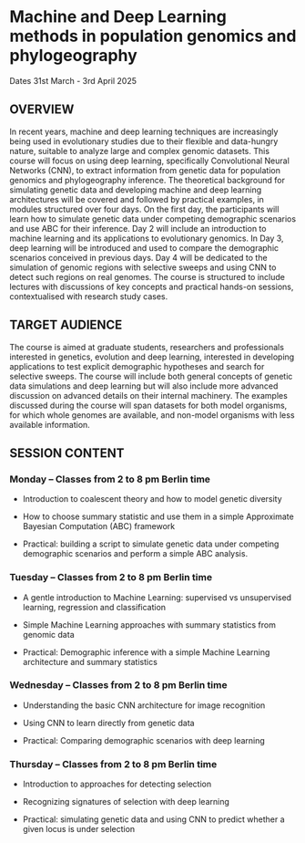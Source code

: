 # Machine and Deep Learning methods in population genomics and phylogeography

Dates
31st March - 3rd April 2025



## OVERVIEW

In recent years, machine and deep learning techniques are increasingly being used in evolutionary studies due to their flexible and data-hungry nature, suitable to analyze large and complex genomic datasets. This course will focus on using deep learning, specifically Convolutional Neural Networks (CNN), to extract information from genetic data for population genomics and phylogeography inference. The theoretical background for simulating genetic data and developing machine and deep learning architectures will be covered and followed by practical examples, in modules structured over four days. On the first day, the participants will learn how to simulate genetic data under competing demographic scenarios and use ABC for their inference. Day 2 will include an introduction to machine learning and its applications to evolutionary genomics. In Day 3, deep learning will be introduced and used to compare the demographic scenarios conceived in previous days. Day 4 will be dedicated to the simulation of genomic regions with selective sweeps and using CNN to detect such regions on real genomes. The course is structured to include lectures with discussions of key concepts and practical hands-on sessions, contextualised with research study cases. 

## TARGET AUDIENCE
 
The course is aimed at graduate students, researchers and professionals interested in genetics, evolution and deep learning, interested in developing applications to test explicit demographic hypotheses and search for selective sweeps. The course will include both general concepts of genetic data simulations and deep learning but will also include more advanced discussion on advanced details on their internal machinery. The examples discussed during the course will span datasets for both model organisms, for which whole genomes are available, and non-model organisms with less available information. 

## SESSION CONTENT
### Monday – Classes from 2 to 8 pm Berlin time

- Introduction to coalescent theory and how to model genetic diversity

- How to choose summary statistic and use them in a simple Approximate Bayesian Computation (ABC) framework

- Practical: building a script to simulate genetic data under competing demographic scenarios and perform a simple ABC analysis. 

### Tuesday – Classes from 2 to 8 pm Berlin time

- A gentle introduction to Machine Learning: supervised vs unsupervised learning, regression and classification 

- Simple Machine Learning approaches with summary statistics from genomic data

- Practical: Demographic inference with a simple Machine Learning architecture and summary statistics 

### Wednesday – Classes from 2 to 8 pm Berlin time 

- Understanding the basic CNN architecture for image recognition

- Using CNN to learn directly from genetic data 

- Practical: Comparing demographic scenarios with deep learning 

### Thursday – Classes from 2 to 8 pm Berlin time

- Introduction to approaches for detecting selection

- Recognizing signatures of selection with deep learning 

- Practical: simulating genetic data and using CNN to predict whether a given locus is under selection 
